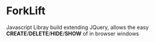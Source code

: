 # ForkLift
Javascript Libray build extending JQuery, allows the easy **CREATE**/**DELETE**/**HIDE**/**SHOW** of in browser windows
